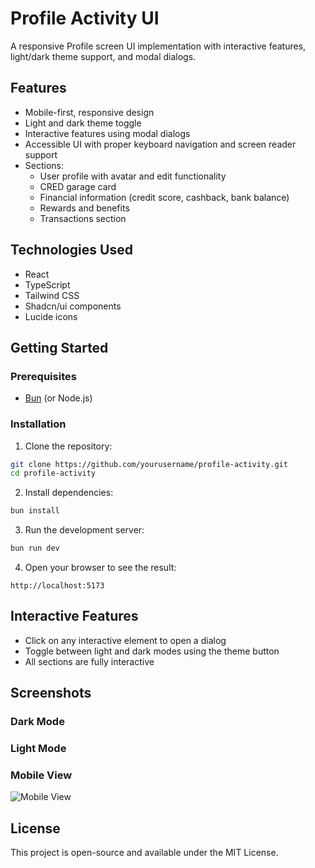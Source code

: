 # Profile Activity UI

A responsive Profile screen UI implementation with interactive features, light/dark theme support, and modal dialogs.

## Features

- Mobile-first, responsive design
- Light and dark theme toggle
- Interactive features using modal dialogs
- Accessible UI with proper keyboard navigation and screen reader support
- Sections:
  - User profile with avatar and edit functionality
  - CRED garage card
  - Financial information (credit score, cashback, bank balance)
  - Rewards and benefits
  - Transactions section

## Technologies Used

- React
- TypeScript
- Tailwind CSS
- Shadcn/ui components
- Lucide icons

## Getting Started

### Prerequisites

- [Bun](https://bun.sh/) (or Node.js)

### Installation

1. Clone the repository:
```bash
git clone https://github.com/yourusername/profile-activity.git
cd profile-activity
```

2. Install dependencies:
```bash
bun install
```

3. Run the development server:
```bash
bun run dev
```

4. Open your browser to see the result:
```
http://localhost:5173
```

## Interactive Features

- Click on any interactive element to open a dialog
- Toggle between light and dark modes using the theme button
- All sections are fully interactive

## Screenshots

### Dark Mode

### Light Mode

### Mobile View
![Mobile View](docs/images/mobile-view.png)

## License

This project is open-source and available under the MIT License.
